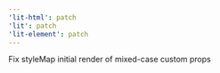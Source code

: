 ```yaml
---
'lit-html': patch
'lit': patch
'lit-element': patch
---
```


Fix styleMap initial render of mixed-case custom props
